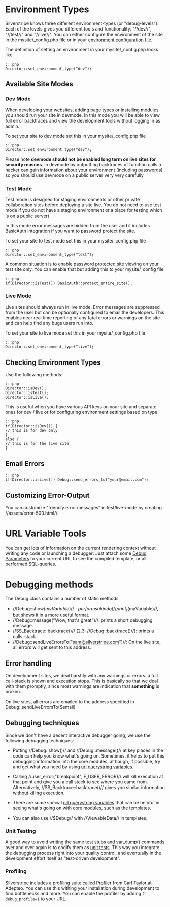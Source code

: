 # Environment Types

Silverstripe knows three different environment-types (or "debug-levels"). Each of the levels gives you different tools and functionality. "//dev//", "//test//" and "//live//". You can either configure the environment of the site in the mysite/_config.php file or in your [environment configuration file](environment-management).

The definition of setting an environment in your mysite/_config.php looks like

	:::php
	Director::set_environment_type("dev");

## Available Site Modes

### Dev Mode

When developing your websites, adding page types or installing modules you should run your site in devmode. In this mode you will be able to view full error backtraces and view the development tools without logging in as admin.

To set your site to dev mode set this in your mysite/_config.php file

	:::php
	Director::set_environment_type("dev");


Please note **devmode should not be enabled long term on live sites for security reasons**. In devmode by outputting backtraces of function calls a hacker can gain information about your environment (including passwords) so you should use devmode on a public server very very carefully


### Test Mode

Test mode is designed for staging environments or other private collaboration sites before deploying a site live. You do not need to use test mode if you do not have a staging environment or a place for testing which is on a public server)

In this mode error messages are hidden from the user and it includes BasicAuth integration if you want to password protect the site.

To set your site to test mode set this in your mysite/_config.php file

	:::php
	Director::set_environment_type("test");


A common situation is to enable password protected site viewing on your test site only. You can enable that but adding this to your mysite/_config file

	:::php
	if(Director::isTest()) BasicAuth::protect_entire_site();


### Live Mode

Live sites should always run in live mode. Error messages are suppressed from the user but can be optionally configured to email the developers. This enables near real time reporting of any fatal errors or warnings on the site and can help find any bugs users run into.

To set your site to live mode set this in your mysite/_config.php file

	:::php
	Director::set_environment_type("live");



## Checking Environment Types

Use the following methods:

	:::php
	Director::isDev();
	Director::isTest();
	Director::isLive();


This is useful when you have various API keys on your site and separate ones for dev / live or for configuring environment settings based on type 

	:::php
	if(Director::isDev()) {
	// this is for dev only
	}
	else {
	// this is for the live site
	}


## Email Errors

	:::php
	if(Director::isLive()) Debug::send_errors_to("your@email.com");


## Customizing Error-Output

You can customize "friendly error messages" in test/live-mode by creating //assets/error-500.html//.

# URL Variable Tools

You can get lots of information on the current rendering context without writing any code or launching a debugger: Just attach some [Debug Parameters](urlvariabletools) to your current URL to see the compiled template, or all performed SQL-queries.
# Debugging methods

The Debug class contains a number of static methods

*  //Debug::show($myVariable)//: performs a kind of //print_r($myVariable)//, but shows it in a more useful format.
*  //Debug::message("Wow, that's great")//: prints a short debugging message.
*  //SS_Backtrace::backtrace()// (2.3: //Debug::backtrace()//): prints a calls-stack
*  //Debug::sendLiveErrorsTo("sam@silverstripe.com")//: On the live site, all errors will get sent to this address.

## Error handling

On development sites, we deal harshly with any warnings or errors: a full call-stack is shown and execution stops.  This is basically so that we deal with them promptly, since most warnings are indication that **something** is broken.

On live sites, all errors are emailed to the address specified in Debug::sendLiveErrorsTo($email)

## Debugging techniques

Since we don't have a decent interactive debugger going, we use the following debugging techniques:

*  Putting //Debug::show()// and //Debug::message()// at key places in the code can help you know what's going on.  Sometimes, it helps to put this debugging information into the core modules, although, if possible, try and get what you need by using [url querystring variables](urlvariabletools).

*  Calling //user_error("breakpoint", E_USER_ERROR)// will kill execution at that point and give you a call stack to see where you came from.  Alternatively, //SS_Backtrace::backtrace()// gives you similar information without killing execution.

*  There are some special [url querystring variables](urlvariabletools) that can be helpful in seeing what's going on with core modules, such as the templates.

*  You can also use //$Debug// with //ViewableData// in templates.

### Unit Testing

A good way to avoid writing the same test stubs and var_dump() commands over and over again is to codify them as [unit tests](testing-guide). This way you integrate the debugging process right into your quality control, and eventually in the development effort itself as "test-driven development".

### Profiling

Silverstripe includes a profiling suite called [Profiler](http://www.adepteo.net/profiler/manual.html) from Carl Taylor at Adepteo.  You can use this withing your installation during development to find bottlenecks and more. You can enable the profiler by adding `?debug_profile=1` to your URL.